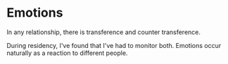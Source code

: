 # Emotions

In any relationship, there is transference and counter transference.

During residency, I've found that I've had to monitor both. Emotions occur naturally as a reaction to different people.